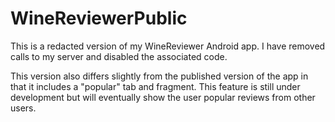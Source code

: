 # WineReviewerPublic

This is a redacted version of my WineReviewer Android app.  I have removed calls to my server and disabled the associated code.

This version also differs slightly from the published version of the app in that it includes a "popular" tab and fragment.  This feature is still under development but will eventually show the user popular reviews from other users.

